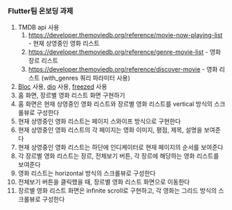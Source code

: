 ### Flutter팀 온보딩 과제

1. TMDB api 사용
    1. https://developer.themoviedb.org/reference/movie-now-playing-list - 현재 상영중인 영화 리스트
    2. https://developer.themoviedb.org/reference/genre-movie-list - 영화 장르 리스트
    3. https://developer.themoviedb.org/reference/discover-movie - 영화 리스트 (with_genres 쿼리 파라미터 사용)
2. [Bloc](https://pub.dev/packages/flutter_bloc) 사용, [dio](https://pub.dev/packages/dio) 사용, [freezed](https://pub.dev/packages/freezed) 사용
3. 홈 화면, 장르별 영화 리스트 화면 구현하기
4. 홈 화면은 현재 상영중인 영화 리스트와 장르별 영화 리스트를 vertical 방식의 스크롤뷰로 구성한다
5. 현재 상영중인 영화 리스트는 페이지 스와이프 방식으로 구현한다 
6. 현재 상영중인 영화 리스트의 각 페이지는 영화 이미지, 평점, 제목, 설명을 보여준다
7. 현재 상영중인 영화 리스트는 하단에 인디케이터로 현재 페이지의 순서를 보여준다
8. 각 장르별 영화 리스트는 장르, 전체보기 버튼, 각 장르에 해당하는 영화 리스트를 보여준다
9. 영화 리스트는 horizontal 방식의 스크롤뷰로 구성한다
10. 전체보기 버튼을 클릭했을 때, 장르별 영화 리스트 화면으로 이동한다
11. 장르별 영화 리스트 화면은 infinite scroll로 구현하고, 각 영화는 그리드 방식의 스크롤뷰로 구성한다